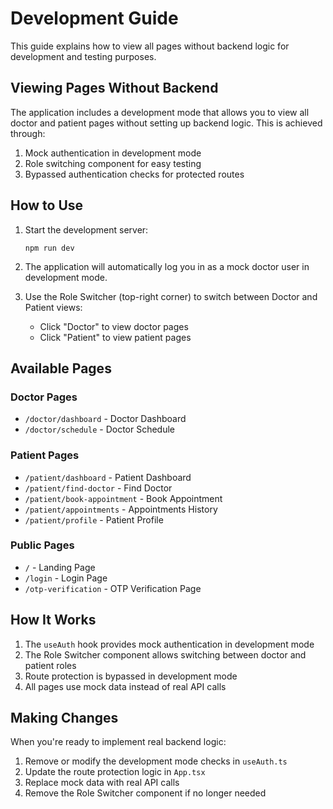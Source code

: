 # Development Guide

This guide explains how to view all pages without backend logic for development and testing purposes.

## Viewing Pages Without Backend

The application includes a development mode that allows you to view all doctor and patient pages without setting up backend logic. This is achieved through:

1. Mock authentication in development mode
2. Role switching component for easy testing
3. Bypassed authentication checks for protected routes

## How to Use

1. Start the development server:
   ```
   npm run dev
   ```

2. The application will automatically log you in as a mock doctor user in development mode.

3. Use the Role Switcher (top-right corner) to switch between Doctor and Patient views:
   - Click "Doctor" to view doctor pages
   - Click "Patient" to view patient pages

## Available Pages

### Doctor Pages
- `/doctor/dashboard` - Doctor Dashboard
- `/doctor/schedule` - Doctor Schedule

### Patient Pages
- `/patient/dashboard` - Patient Dashboard
- `/patient/find-doctor` - Find Doctor
- `/patient/book-appointment` - Book Appointment
- `/patient/appointments` - Appointments History
- `/patient/profile` - Patient Profile

### Public Pages
- `/` - Landing Page
- `/login` - Login Page
- `/otp-verification` - OTP Verification Page

## How It Works

1. The `useAuth` hook provides mock authentication in development mode
2. The Role Switcher component allows switching between doctor and patient roles
3. Route protection is bypassed in development mode
4. All pages use mock data instead of real API calls

## Making Changes

When you're ready to implement real backend logic:
1. Remove or modify the development mode checks in `useAuth.ts`
2. Update the route protection logic in `App.tsx`
3. Replace mock data with real API calls
4. Remove the Role Switcher component if no longer needed